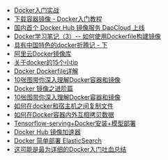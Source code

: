 - <A HREF="http://blog.csdn.net/opensure/article/details/46490749"  >Docker入门实战  </A>
- <A HREF="http://www.docker.org.cn/book/docker/docker-download-image-7.html"  >下载容器镜像 - Docker入门教程</A>
- <A HREF="http://www.oschina.net/news/57894/daocloud"  >国内首个 Docker Hub 镜像服务 DaoCloud 上线</A>
- <A HREF="http://blog.csdn.net/qinyushuang/article/details/43342553"  >Docker学习笔记（3）-- 如何使用Dockerfile构建镜像 </A>
- <A HREF="http://blog.csdn.net/raptor/article/details/18405569"  >具有中国特色的docker折腾记 - 下 </A>
- <A HREF="https://help.aliyun.com/knowledge_detail/5974865.html"  >阿里云Docker镜像库</A>
- <A HREF="http://www.cnblogs.com/elnino/p/3899136.html"  >关于docker的15个小tip  </A>
- <A HREF="http://blog.csdn.net/wsscy2004/article/details/25878223"  >Docker Dockerfile详解 </A>
- <A HREF="http://blog.csdn.net/x931100537/article/details/49633107" >10张图带你深入理解Docker容器和镜像 </A>
- <A HREF="https://www.cnblogs.com/sparkdev/p/9092082.html"  >Docker 镜像之进阶篇 </A>
- <A HREF="http://blog.csdn.net/x931100537/article/details/49633107" >10张图带你深入理解Docker容器和镜像 </A>
- <A HREF="https://www.cnblogs.com/randomlee/p/8761799.html"  >如何在docker和宿主机之间复制文件 </A>
- <A HREF="https://blog.csdn.net/yangzhenping/article/details/43667785"  >如何在Docker容器内外互相拷贝数据</A>
- <A HREF="https://www.jianshu.com/p/bd67b40e6b85"  >Tensorflow-serving+Docker安装+模型部署 </A>
- <A HREF="https://www.jianshu.com/p/5a911f20d93e"  >Docker Hub 镜像加速器 </A>
- <A HREF="https://www.cnblogs.com/jianxuanbing/p/9410800.html"  >Docker 简单部署 ElasticSearch  </A>
- <A HREF="https://blog.csdn.net/deng624796905/article/details/86493330"  >这可能是最为详细的Docker入门吐血总结 </A>

